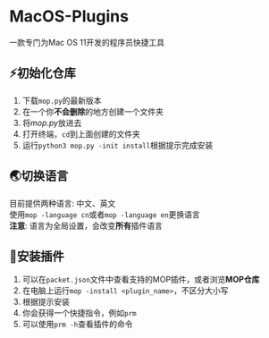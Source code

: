 # MacOS-Plugins
一款专门为Mac OS 11开发的程序员快捷工具

## :zap:初始化仓库

1. 下载`mop.py`的最新版本
2. 在一个你**不会删除**的地方创建一个文件夹
3. 将*mop.py*放进去
4. 打开终端，`cd`到上面创建的文件夹
5. 运行`python3 mop.py -init install`根据提示完成安装

## :earth_asia:切换语言

目前提供两种语言: 中文、英文<br>
使用`mop -language cn`或者`mop -language en`更换语言<br>
**注意**: 语言为全局设置，会改变**所有**插件语言

## :calling:安装插件

1. 可以在`packet.json`文件中查看支持的MOP插件，或者浏览**MOP仓库**<br>
2. 在电脑上运行`mop -install <plugin_name>`，不区分大小写
3. 根据提示安装
4. 你会获得一个快捷指令，例如`prm`
5. 可以使用`prm -h`查看插件的命令

